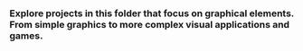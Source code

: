 ### Explore projects in this folder that focus on graphical elements. From simple graphics to more complex visual applications and games.